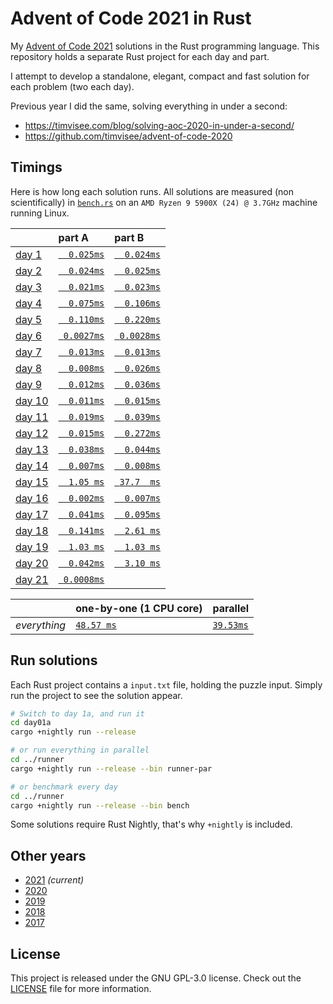 # Advent of Code 2021 in Rust

My [Advent of Code 2021][aoc-2021] solutions in the Rust programming language.
This repository holds a separate Rust project for each day and part.

I attempt to develop a standalone, elegant, compact and fast solution for each
problem (two each day).

Previous year I did the same, solving everything in under a second:

- https://timvisee.com/blog/solving-aoc-2020-in-under-a-second/
- https://github.com/timvisee/advent-of-code-2020

## Timings

Here is how long each solution runs. All solutions are measured (non
scientifically) in [`bench.rs`](./runner/src/bin/bench.rs) on an
`AMD Ryzen 9 5900X (24) @ 3.7GHz` machine running Linux.

|                                                | part A                              | part B                              |
|:-----------------------------------------------|:------------------------------------|:------------------------------------|
| [day 1](https://adventofcode.com/2021/day/1)   | [`  0.025ms`](./day01a/src/main.rs) | [`  0.024ms`](./day01b/src/main.rs) |
| [day 2](https://adventofcode.com/2021/day/2)   | [`  0.024ms`](./day02a/src/main.rs) | [`  0.025ms`](./day02b/src/main.rs) |
| [day 3](https://adventofcode.com/2021/day/3)   | [`  0.021ms`](./day03a/src/main.rs) | [`  0.023ms`](./day03b/src/main.rs) |
| [day 4](https://adventofcode.com/2021/day/4)   | [`  0.075ms`](./day04a/src/main.rs) | [`  0.106ms`](./day04b/src/main.rs) |
| [day 5](https://adventofcode.com/2021/day/5)   | [`  0.110ms`](./day05a/src/main.rs) | [`  0.220ms`](./day05b/src/main.rs) |
| [day 6](https://adventofcode.com/2021/day/6)   | [` 0.0027ms`](./day06a/src/main.rs) | [` 0.0028ms`](./day06b/src/main.rs) |
| [day 7](https://adventofcode.com/2021/day/7)   | [`  0.013ms`](./day07a/src/main.rs) | [`  0.013ms`](./day07b/src/main.rs) |
| [day 8](https://adventofcode.com/2021/day/8)   | [`  0.008ms`](./day08a/src/main.rs) | [`  0.026ms`](./day08b/src/main.rs) |
| [day 9](https://adventofcode.com/2021/day/9)   | [`  0.012ms`](./day09a/src/main.rs) | [`  0.036ms`](./day09b/src/main.rs) |
| [day 10](https://adventofcode.com/2021/day/10) | [`  0.011ms`](./day10a/src/main.rs) | [`  0.015ms`](./day10b/src/main.rs) |
| [day 11](https://adventofcode.com/2021/day/11) | [`  0.019ms`](./day11a/src/main.rs) | [`  0.039ms`](./day11b/src/main.rs) |
| [day 12](https://adventofcode.com/2021/day/12) | [`  0.015ms`](./day12a/src/main.rs) | [`  0.272ms`](./day12b/src/main.rs) |
| [day 13](https://adventofcode.com/2021/day/13) | [`  0.038ms`](./day13a/src/main.rs) | [`  0.044ms`](./day13b/src/main.rs) |
| [day 14](https://adventofcode.com/2021/day/14) | [`  0.007ms`](./day14a/src/main.rs) | [`  0.008ms`](./day14b/src/main.rs) |
| [day 15](https://adventofcode.com/2021/day/15) | [`  1.05 ms`](./day15a/src/main.rs) | [` 37.7  ms`](./day15b/src/main.rs) |
| [day 16](https://adventofcode.com/2021/day/16) | [`  0.002ms`](./day16a/src/main.rs) | [`  0.007ms`](./day16b/src/main.rs) |
| [day 17](https://adventofcode.com/2021/day/17) | [`  0.041ms`](./day17a/src/main.rs) | [`  0.095ms`](./day17b/src/main.rs) |
| [day 18](https://adventofcode.com/2021/day/18) | [`  0.141ms`](./day18a/src/main.rs) | [`  2.61 ms`](./day18b/src/main.rs) |
| [day 19](https://adventofcode.com/2021/day/19) | [`  1.03 ms`](./day19a/src/main.rs) | [`  1.03 ms`](./day19b/src/main.rs) |
| [day 20](https://adventofcode.com/2021/day/20) | [`  0.042ms`](./day20a/src/main.rs) | [`  3.10 ms`](./day20b/src/main.rs) |
| [day 21](https://adventofcode.com/2021/day/21) | [` 0.0008ms`](./day21a/src/main.rs) |                                     |

|              | one-by-one (1 CPU core)                  | parallel                                     |
|:-------------|:-----------------------------------------|:---------------------------------------------|
| _everything_ | [`48.57 ms`](./runner/src/bin/runner.rs) | [`39.53ms`](./runner/src/bin/runner-par.rs)  |

## Run solutions

Each Rust project contains a `input.txt` file, holding the puzzle input. Simply
run the project to see the solution appear.

```bash
# Switch to day 1a, and run it
cd day01a
cargo +nightly run --release

# or run everything in parallel
cd ../runner
cargo +nightly run --release --bin runner-par

# or benchmark every day
cd ../runner
cargo +nightly run --release --bin bench
```

Some solutions require Rust Nightly, that's why `+nightly` is included.

## Other years

- [2021](https://github.com/timvisee/advent-of-code-2021) _(current)_
- [2020](https://github.com/timvisee/advent-of-code-2020)
- [2019](https://github.com/timvisee/advent-of-code-2019)
- [2018](https://github.com/timvisee/advent-of-code-2018)
- [2017](https://github.com/timvisee/advent-of-code-2017)

## License

This project is released under the GNU GPL-3.0 license.
Check out the [LICENSE](LICENSE) file for more information.

[aoc-2021]: https://adventofcode.com/2021
